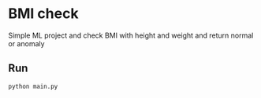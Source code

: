 # BMI check 

Simple ML project and check BMI with height and weight and return normal or anomaly

## Run

```
python main.py
```